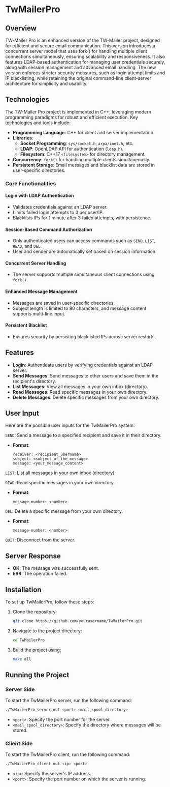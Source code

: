 
# TwMailerPro

## Overview
TW-Mailer Pro is an enhanced version of the TW-Mailer project, designed for efficient and secure email communication. This version introduces a concurrent server model that uses fork() for handling multiple client connections simultaneously, ensuring scalability and responsiveness. It also features LDAP-based authentication for managing user credentials securely, along with session management and advanced email handling. The new version enforces stricter security measures, such as login attempt limits and IP blacklisting, while retaining the original command-line client-server architecture for simplicity and usability.

## Technologies
The TW-Mailer Pro project is implemented in C++, leveraging modern programming paradigms for robust and efficient execution. Key technologies and tools include:

- **Programming Language**: C++ for client and server implementation.
- **Libraries**:
  - **Socket Programming**: `sys/socket.h`, `arpa/inet.h`, etc.
  - **LDAP**: OpenLDAP API for authentication (`ldap.h`).
  - **Filesystem**: C++17 `<filesystem>` for directory management.
- **Concurrency**: `fork()` for handling multiple clients simultaneously.
- **Persistent Storage**: Email messages and blacklist data are stored in user-specific directories.

### Core Functionalities

#### Login with LDAP Authentication
- Validates credentials against an LDAP server.
- Limits failed login attempts to 3 per user/IP.
- Blacklists IPs for 1 minute after 3 failed attempts, with persistence.

#### Session-Based Command Authorization
- Only authenticated users can access commands such as `SEND`, `LIST`, `READ`, and `DEL`.
- User and sender are automatically set based on session information.

#### Concurrent Server Handling
- The server supports multiple simultaneous client connections using `fork()`.

#### Enhanced Message Management
- Messages are saved in user-specific directories.
- Subject length is limited to 80 characters, and message content supports multi-line input.

#### Persistent Blacklist
- Ensures security by persisting blacklisted IPs across server restarts.

## Features
- **Login**: Authenticate users by verifying credentials against an LDAP server.
- **Send Messages**: Send messages to other users and save them in the recipient's directory.
- **List Messages**: View all messages in your own inbox (directory).
- **Read Messages**: Read specific messages in your own directory.
- **Delete Messages**: Delete specific messages from your own directory.

## User Input
Here are the possible user inputs for the TwMailerPro system:

```SEND```: Send a message to a specified recipient and save it in their directory.
   - **Format**:
     ```
     receiver: <recipient_username>
     subject: <subject_of_the_message>
     message: <your_message_content>
     ```
     
```LIST```: List all messages in your own inbox (directory).

```READ```: Read specific messages in your own directory.
   - **Format**:
     ```
     message-number: <number>
     ```

```DEL```: Delete a specific message from your own directory.
   - **Format**:
     ```
     message-number: <number>
     ```

```QUIT```: Disconnect from the server.

## Server Response
- **OK**: The message was successfully sent.
- **ERR**: The operation failed.

## Installation
To set up TwMailerPro, follow these steps:

1. Clone the repository:
   ```bash
   git clone https://github.com/yourusername/TwMailerPro.git
   ```

2. Navigate to the project directory:
   ```bash
   cd TwMailerPro
   ```

3. Build the project using:
   ```bash
   make all
   ```

## Running the Project

### Server Side
To start the TwMailerPro server, run the following command:
```bash
./TwMailerPro_server.out <port> <mail_spool_directory>
```
- `<port>`: Specify the port number for the server.
- `<mail_spool_directory>`: Specify the directory where messages will be stored.

### Client Side
To start the TwMailerPro client, run the following command:
```bash
./TwMailerPro_client.out <ip> <port>
```
- `<ip>`: Specify the server's IP address.
- `<port>`: Specify the port number on which the server is running.




